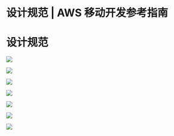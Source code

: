 # 设计规范 | AWS 移动开发参考指南

# 设计规范

![](https://docs.awspaas.com/reference-guide/aws-paas-mobile-development-refrence-guide/design/mobile-design_1.jpg)

![](https://docs.awspaas.com/reference-guide/aws-paas-mobile-development-refrence-guide/design/mobile-design_2.jpg)

![](https://docs.awspaas.com/reference-guide/aws-paas-mobile-development-refrence-guide/design/mobile-design_3.jpg)

![](https://docs.awspaas.com/reference-guide/aws-paas-mobile-development-refrence-guide/design/mobile-design_4.jpg)

![](https://docs.awspaas.com/reference-guide/aws-paas-mobile-development-refrence-guide/design/mobile-design_5.jpg)

![](https://docs.awspaas.com/reference-guide/aws-paas-mobile-development-refrence-guide/design/mobile-design_6.jpg)

![](https://docs.awspaas.com/reference-guide/aws-paas-mobile-development-refrence-guide/design/mobile-design_7.jpg)